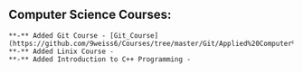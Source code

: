 ## Computer Science Courses:

```
**-** Added Git Course - [Git_Course](https://github.com/9weiss6/Courses/tree/master/Git/Applied%20Computer%20Science.%20Git)
**-** Added Linix Course - 
**-** Added Introduction to C++ Programming - 
```






